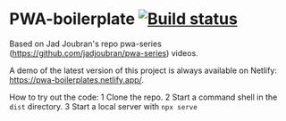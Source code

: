 # PWA-boilerplate [![Build status](https://dev.azure.com/digiclowns/PWA-boilerplate/_apis/build/status/PWA-boilerplate-CI)](https://dev.azure.com/digiclowns/PWA-boilerplate/_build/latest?definitionId=2)
Based on Jad Joubran's repo pwa-series (https://github.com/jadjoubran/pwa-series) videos.

A demo of the latest version of this project is always available on Netlify: https://pwa-boilerplates.netlify.app/.

How to try out the code:
1 Clone the repo.
2 Start a command shell in the `dist` directory.
3 Start a local server with `npx serve`
